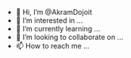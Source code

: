 - 👋 Hi, I’m @AkramDojoit
- 👀 I’m interested in ...
- 🌱 I’m currently learning ...
- 💞️ I’m looking to collaborate on ...
- 📫 How to reach me ...

<!---
AkramDojoit/AkramDojoit is a ✨ special ✨ repository because its `README.md` (this file) appears on your GitHub profile.
You can click the Preview link to take a look at your changes.
--->
